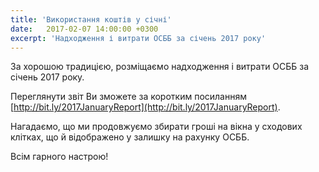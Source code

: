 ```yaml
---
title: 'Використання коштів у січні'
date:   2017-02-07 14:00:00 +0300
excerpt: 'Надходження і витрати ОСББ за січень 2017 року'
---
```

За хорошою традицією, розміщаємо надходження і витрати ОСББ за січень 2017 року.

Переглянути звіт Ви зможете за коротким посиланням [http://bit.ly/2017JanuaryReport](http://bit.ly/2017JanuaryReport).

Нагадаємо, що ми продовжуємо збирати гроші на вікна у сходових клітках, що й відображено у залишку на рахунку ОСББ.

Всім гарного настрою!
